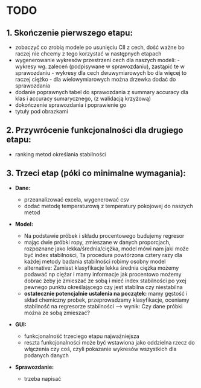# TODO

## 1. Skończenie pierwszego etapu:
- zobaczyć co zrobią modele po usunięciu CII z cech, dość ważne bo raczej nie chcemy z tego korzystać w następnych etapach
- wygenerowanie wykresów przestrzeni cech dla naszych modeli:
        - wykresy wg. zaleceń (podpisywane w sprawozdaniu), zastąpić te w sprawozdaniu
        - wykresy dla cech dwuwymiarowych bo dla więcej to raczej ciężko
        - dla wielowymiarowych można drzewka dodać do sprawozdania
- dodanie poprawnych tabel do sprawozdania z summary accuracy dla klas i accuracy sumarycznego, (z walidacją krzyżową)
- dokończenie sprawozdania i poprawienie go
- tytuły pod obrazkami

## 2. Przywrócenie funkcjonalności dla drugiego etapu:
- ranking metod określania stabilności

## 3. Trzeci etap (póki co minimalne wymagania):

- **Dane:**
    - przeanalizować excela, wygenerować csv
    - dodać metodę temperaturową z temperatury pokojowej do naszych metod

- **Model:**
    - Na podstawie próbek i składu procentowego budujemy regresor
    - mając dwie próbki ropy, zmieszane w danych proporcjach, rozpoznane jako lekka/średnia/ciężka, model mówi nam jaki może być index stabilności, Ta       procedura powtórzona cztery razy dla każdej metody badania stabilności robimy osobny model
    - alternative: Zamiast klasyfikacje lekka średnia ciężka możemy podawać np ciężar i mamy informacje jak procentowo możemy dobrac żeby je zmieszać ze sobą i mieć index stabilności po yxej pewnego punktu określającego czy jest stabilna czy niestabilna
  - **ostatecznie potencjalnie ustalenia na początek:** mamy gęstość i skład chemiczny probek, przeprowadzamy klasyfikacje, oceniamy stabilność na regresorze stabilności --> wynik: Czy dane próbki można ze sobą zmieszać?

- **GUI:**
    - funkcjonalność trzeciego etapu najważniejsza
    - reszta funkcjonalności może być wstawiona jako oddzielna rzecz do włączenia czy coś, czyli pokazanie wykresów wszystkich dla podanych danych


- **Sprawozdanie:**
    - trzeba napisać
